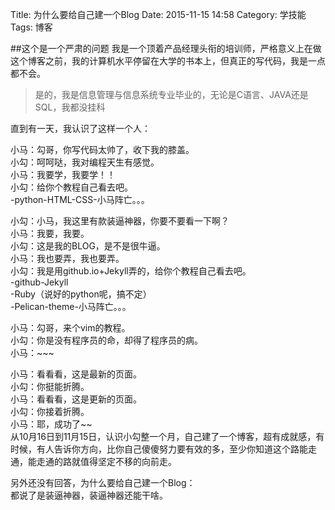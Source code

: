 Title: 为什么要给自己建一个Blog
Date: 2015-11-15 14:58 
Category: 学技能
Tags: 博客

##这个是一个严肃的问题
我是一个顶着产品经理头衔的培训师，严格意义上在做这个博客之前，我的计算机水平停留在大学的书本上，但真正的写代码，我是一点都不会。
>是的，我是信息管理与信息系统专业毕业的，无论是C语言、JAVA还是SQL，我都没挂科

直到有一天，我认识了这样一个人：

小马：勾哥，你写代码太帅了，收下我的膝盖。<br>
小勾：呵呵哒，我对编程天生有感觉。<br>
小马：我要学，我要学！！<br>
小勾：给你个教程自己看去吧。<br>
-python-HTML-CSS-小马阵亡。。。<br>

小勾：小马，我这里有款装逼神器，你要不要看一下啊？<br>
小马：我要，我要。<br>
小勾：这是我的BLOG，是不是很牛逼。<br>
小马：我也要弄，我也要弄。<br>
小勾：我是用github.io+Jekyll弄的，给你个教程自己看去吧。<br>
-github-Jekyll<br>
-Ruby（说好的python呢，搞不定）<br>
-Pelican-theme-小马阵亡。。。<br>

小马：勾哥，来个vim的教程。<br>
小勾：你是没有程序员的命，却得了程序员的病。<br>
小马：~~~<br>

小马：看看看，这是最新的页面。<br>
小勾：你挺能折腾。<br>
小马：看看看，这是更新的页面。<br>
小勾：你接着折腾。<br>
小马：耶，成功了~~<br>
从10月16日到11月15日，认识小勾整一个月，自己建了一个博客，超有成就感，有时候，有人告诉你方向，比你自己傻傻努力要有效的多，至少你知道这个路能走通，能走通的路就值得坚定不移的向前走。

另外还没有回答，为什么要给自己建一个Blog：<br>
都说了是装逼神器，装逼神器还能干啥。
